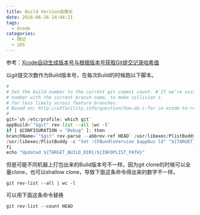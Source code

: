 ```yaml
---
title: Build Version自增长
date: 2016-06-26 14:44:21
tags: 
  - Xcode
categories: 
  - 随记
  - iOS
---
```


参考：[Xcode自动生成版本号与根据版本号获取Git提交记录哈希值](http://wonderffee.github.io/blog/2015/09/24/auto-build-number/)

以git提交次数作为Build版本号，在每次Build的时候跑以下脚本。

<!-- more -->

```python
## Set the build number to the current git commit count. # If we're using the Dev scheme, then we'll suffix the b uild# number with the current branch name, to make collision s# far less likely across feature branches.# Based on: http://w3facility.info/question/how-do-i-for ce-xcode-to-rebuild-the-info-plist-file-in-my-project-ev ery-time-i-build-the-project/#git=`sh /etc/profile; which git`appBuild=`"$git" rev-list --all |wc -l`if [ $CONFIGURATION = "Debug" ]; thenbranchName=`"$git" rev-parse --abbrev-ref HEAD` /usr/libexec/PlistBuddy -c "Set :CFBundleVersion $appBui ld-$branchName" "${TARGET_BUILD_DIR}/${INFOPLIST_PATH}" else/usr/libexec/PlistBuddy -c "Set :CFBundleVersion $appBui ld" "${TARGET_BUILD_DIR}/${INFOPLIST_PATH}"fiecho "Updated ${TARGET_BUILD_DIR}/${INFOPLIST_PATH}"
```

但是可能不同机器上打包出来的Build版本号不一样。因为git clone的时候可以全量clone，也可以shallow clone，导致下面这条命令得出来的数字不一样。

``git rev-list --all | wc -l
``

可以用下面这条命令替换

``git rev-list --count HEAD
``


